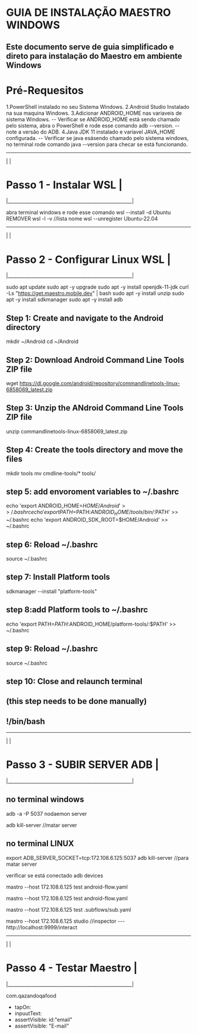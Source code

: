 <h1>GUIA DE INSTALAÇÃO MAESTRO WINDOWS</h1> 

<h2>Este documento serve de guia simplificado e direto para instalação do Maestro em ambiente Windows</h2>

<h1>Pré-Requesitos</h1>

1.PowerShell instalado no seu Sistema Windows.
2.Android Studio Instalado na sua maquina Windows.
3.Adicionar ANDROID_HOME nas variaveis de sistema Windows.
-- Verificar se ANDROID_HOME está sendo chamado pelo sistema, abra o PowerShell e rode esse comando adb --version.
-- note a versão do ADB.
4.Java JDK 11 instalado e variavel JAVA_HOME configurada.
-- Verificar se java esásendo chamado pelo sistema windows, no terminal rode comando java --version para checar se está funcionando.

 _____________________________________________________
|                                                     |
# Passo 1 - Instalar WSL                              |
|_____________________________________________________|

abra terminal windows e rode esse comando
wsl --install -d Ubuntu
REMOVER
wsl -l -v          //lista nome
wsl --unregister Ubuntu-22.04

 _____________________________________________________
|                                                     |
# Passo 2 - Configurar Linux WSL                      |
|_____________________________________________________|

sudo apt update
sudo apt -y upgrade
sudo apt -y install openjdk-11-jdk
curl -Ls "https://get.maestro.mobile.dev" | bash
sudo apt -y install unzip
sudo apt -y install sdkmanager
sudo apt -y install adb

## Step 1: Create and navigate to the Android directory
mkdir ~/Android
cd ~/Android

## Step 2: Download Android Command Line Tools ZIP file
wget https://dl.google.com/android/repository/commandlinetools-linux-6858069_latest.zip

## Step 3: Unzip the ANdroid Command Line Tools ZIP file
unzip commandlinetools-linux-6858069_latest.zip

## Step 4: Create the tools directory and move the files
mkdir tools
mv cmdline-tools/* tools/

## step 5: add envoroment variables to ~/.bashrc

echo 'export ANDROID_HOME=$HOME/Android' >> ~/.bashrc
echo 'export PATH=$PATH:$ANDROID_HOME/tools/bin/:$PATH' >> ~/.bashrc
echo 'export ANDROID_SDK_ROOT=$HOME/Android' >> ~/.bashrc

## step 6: Reload ~/.bashrc
source ~/.bashrc

## step 7: Install Platform tools
sdkmanager --install "platform-tools"

## step 8:add Platform tools to ~/.bashrc
echo 'export PATH=$PATH:$ANDROID_HOME/platform-tools/:$PATH' >> ~/.bashrc

## step 9: Reload ~/.bashrc
source ~/.bashrc

## step 10: Close and relaunch terminal
## (this step needs to be done manually) 
## !/bin/bash

 _____________________________________________________
|                                                     |
# Passo 3 - SUBIR SERVER ADB                          |
|_____________________________________________________|

## no terminal windows 
adb -a -P 5037 nodaemon server

adb kill-server                      //matar server

## no terminal LINUX
export ADB_SERVER_SOCKET=tcp:172.108.6.125:5037
adb kill-server                      //para matar server

verificar se está conectado
adb devices

mastro --host 172.108.6.125 test android-flow.yaml

mastro --host 172.108.6.125 test android-flow.yaml

mastro --host 172.108.6.125 test .subflows/sub.yaml

mastro --host 172.108.6.125 studio        //inspector ---  http://localhost:9999/interact

 _____________________________________________________
|                                                     |
# Passo 4 - Testar Maestro                            |
|_____________________________________________________|

com.qazandoqafood

- tapOn:
- inpuutText:
- assertVisible:
	id:"email"
- assertVisible: "E-mail"





